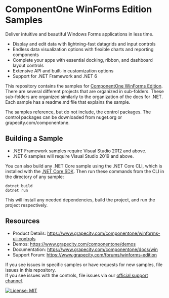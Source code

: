 # ComponentOne WinForms Edition Samples 

Deliver intuitive and beautiful Windows Forms applications in less time.

* Display and edit data with lightning-fast datagrids and input controls
* Endless data visualization options with flexible charts and reporting components
* Complete your apps with essential docking, ribbon, and dashboard layout controls
* Extensive API and built-in customization options
* Support for .NET Framework and .NET 6

This repository contains the samples for [ComponentOne WinForms Edition](https://www.grapecity.com/componentone/winforms-ui-controls). There are several different projects that are organized in sub-folders. These sub-folders are organized similarly to the organization of the docs for .NET. Each sample has a readme.md file that explains the sample. 

The samples reference, but do not include, the control packages. The control packages can be downloaded from nuget.org or grapecity.com/componentone.

## Building a Sample 

* .NET Framework samples require Visual Studio 2012 and above. 
* .NET 6 samples will require Visual Studio 2019 and above.

You can also build any .NET Core sample using the .NET Core CLI, which is installed with the [.NET Core SDK](https://www.microsoft.com/net/download). 
Then run these commands from the CLI in the directory of any sample: 

```
dotnet build 
dotnet run 
```

This will install any needed dependencies, build the project, and run the project respectively. 

## Resources

* Product Details: https://www.grapecity.com/componentone/winforms-ui-controls
* Demos: https://www.grapecity.com/componentone/demos
* Documentation: https://www.grapecity.com/componentone/docs/win
* Support Forum: https://www.grapecity.com/forums/winforms-edition

If you see issues in specific samples or have requests for new samples, file issues in this repository.  
If you see issues with the controls, file issues via our [official support channel](https://www.grapecity.com/support/contact).
 
[![License: MIT](https://img.shields.io/badge/License-MIT-green.svg)](https://github.com/dotnet/winforms/blob/master/LICENSE.TXT)
